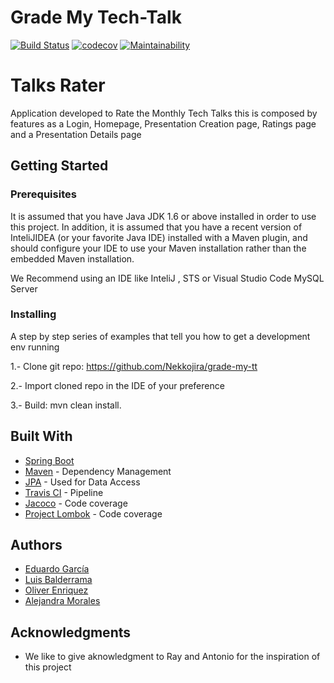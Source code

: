 # Grade My Tech-Talk
[![Build Status](https://travis-ci.com/Nekkojira/grade-my-tt.svg?token=DgF395VC5hsDPPjm2od2&branch=master)](https://travis-ci.com/Nekkojira/grade-my-tt)
[![codecov](https://codecov.io/gh/Nekkojira/grade-my-tt/branch/master/graph/badge.svg?token=A2pTsWu55w)](https://codecov.io/gh/Nekkojira/grade-my-tt)
[![Maintainability](https://api.codeclimate.com/v1/badges/4cb6757a60e4ef1dbfc5/maintainability)](https://codeclimate.com/github/Nekkojira/grade-my-tt/maintainability)

# Talks Rater
Application developed to Rate the Monthly Tech Talks this is composed by features as a Login, Homepage, Presentation Creation page, Ratings page and a Presentation Details page


## Getting Started

### Prerequisites

It is assumed that you have Java JDK 1.6 or above installed in order to use this project.  In addition, it is assumed that you have a recent version of InteliJIDEA (or your favorite Java IDE) installed with a Maven plugin, and should configure your IDE to use your Maven installation rather than the embedded Maven installation. 

We Recommend using an IDE like InteliJ , STS or Visual Studio Code 
MySQL Server


### Installing

A step by step series of examples that tell you how to get a development env running

1.- Clone git repo: https://github.com/Nekkojira/grade-my-tt

2.- Import cloned repo in the IDE of your preference 

3.- Build: mvn clean install. 


## Built With
* [Spring Boot](http://spring.io/projects/spring-boot) 
* [Maven](https://maven.apache.org/) - Dependency Management
* [JPA](https://spring.io/guides/gs/accessing-data-jpa/) - Used for Data Access
* [Travis CI](https://travis-ci.org/) - Pipeline
* [Jacoco](https://github.com/jacoco/jacoco/blob/master/README.md) - Code coverage
* [Project Lombok](https://projectlombok.org/) - Code coverage

## Authors

* [Eduardo García](https://github.com/lalinux)
* [Luis Balderrama](https://github.com/lbalderrama)
* [Oliver Enriquez](https://github.com/odec12)
* [Alejandra Morales](https://github.com/AlejandraME)



## Acknowledgments

* We like to give aknowledgment to Ray and Antonio for the inspiration of this project